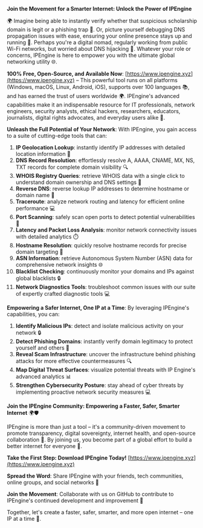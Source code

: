 **Join the Movement for a Smarter Internet: Unlock the Power of IPEngine**

🌍 Imagine being able to instantly verify whether that suspicious scholarship domain is legit or a phishing trap 🚨. Or, picture yourself debugging DNS propagation issues with ease, ensuring your online presence stays up and running 📡. Perhaps you're a digital nomad, regularly working from public Wi-Fi networks, but worried about DNS hijacking 🤯. Whatever your role or concerns, IPEngine is here to empower you with the ultimate global networking utility 🌐.

**100% Free, Open-Source, and Available Now**: [https://www.ipengine.xyz](https://www.ipengine.xyz) – This powerful tool runs on all platforms (Windows, macOS, Linux, Android, iOS), supports over 100 languages 📚, and has earned the trust of users worldwide 🌍. IPEngine's advanced capabilities make it an indispensable resource for IT professionals, network engineers, security analysts, ethical hackers, researchers, educators, journalists, digital rights advocates, and everyday users alike 🔐.

**Unleash the Full Potential of Your Network**: With IPEngine, you gain access to a suite of cutting-edge tools that can:

1.  **IP Geolocation Lookup**: instantly identify IP addresses with detailed location information 📍
2.  **DNS Record Resolution**: effortlessly resolve A, AAAA, CNAME, MX, NS, TXT records for complete domain visibility 🔍
3.  **WHOIS Registry Queries**: retrieve WHOIS data with a single click to understand domain ownership and DNS settings 📄
4.  **Reverse DNS**: reverse lookup IP addresses to determine hostname or domain name 🤔
5.  **Traceroute**: analyze network routing and latency for efficient online performance 💻
6.  **Port Scanning**: safely scan open ports to detect potential vulnerabilities 🔑
7.  **Latency and Packet Loss Analysis**: monitor network connectivity issues with detailed analytics ⏱️
8.  **Hostname Resolution**: quickly resolve hostname records for precise domain targeting 📡
9.  **ASN Information**: retrieve Autonomous System Number (ASN) data for comprehensive network insights 🌐
10. **Blacklist Checking**: continuously monitor your domains and IPs against global blacklists 🔒
11. **Network Diagnostics Tools**: troubleshoot common issues with our suite of expertly crafted diagnostic tools 💻

**Empowering a Safer Internet, One IP at a Time**: By leveraging IPEngine's capabilities, you can:

1.  **Identify Malicious IPs**: detect and isolate malicious activity on your network 🔒
2.  **Detect Phishing Domains**: instantly verify domain legitimacy to protect yourself and others 🚨
3.  **Reveal Scam Infrastructure**: uncover the infrastructure behind phishing attacks for more effective countermeasures 🔍
4.  **Map Digital Threat Surfaces**: visualize potential threats with IP Engine's advanced analytics 📊
5.  **Strengthen Cybersecurity Posture**: stay ahead of cyber threats by implementing proactive network security measures 💻

**Join the IPEngine Community: Empowering a Faster, Safer, Smarter Internet** 🌍🛡️

IPEngine is more than just a tool – it's a community-driven movement to promote transparency, digital sovereignty, internet health, and open-source collaboration 🔗. By joining us, you become part of a global effort to build a better internet for everyone 🚀.

**Take the First Step: Download IPEngine Today!** [https://www.ipengine.xyz](https://www.ipengine.xyz)

**Spread the Word**: Share IPEngine with your friends, tech communities, online groups, and social networks 📢

**Join the Movement**: Collaborate with us on GitHub to contribute to IPEngine's continued development and improvement 👥

Together, let's create a faster, safer, smarter, and more open internet – one IP at a time 🔑.